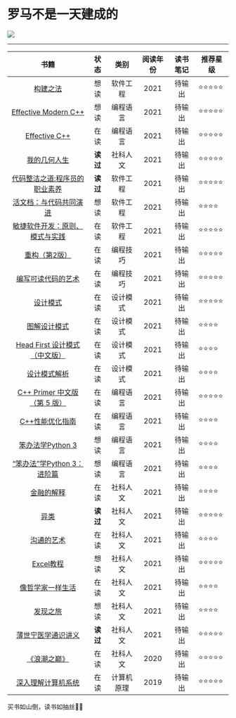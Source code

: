 # 罗马不是一天建成的


![](https://pic.imgdb.cn/item/60986fa0d1a9ae528f5f4fb0.jpg)

---


| 书籍 | 状态 | 类别 | 阅读年份 | 读书笔记 | 推荐星级 |
| :--: | :--: | :----------: | :------: | :------: | ---- |
| [构建之法](https://book.douban.com/subject/27069503/) | 想读 | 软件工程 | 2021 | 待输出 | ⭐⭐⭐⭐⭐ |
| [Effective Modern C++](https://book.douban.com/subject/25923597/) | 想读 | 编程语言 | 2021 | 待输出 | ⭐⭐⭐⭐⭐ |
| [Effective C++ ](https://book.douban.com/subject/5387403/) | 在读 | 编程语言 | 2021 | 待输出 | ⭐⭐⭐⭐⭐ |
| [我的几何人生 ](https://book.douban.com/subject/35308863/) | **读过** | 社科人文 | 2021 | 待输出 | ⭐⭐⭐⭐⭐ |
| [代码整洁之道:程序员的职业素养 ](https://book.douban.com/subject/26919457/) | **读过** | 软件工程 | 2021 | 待输出 | ⭐⭐⭐⭐⭐ |
| [活文档：与代码共同演进 ](https://book.douban.com/subject/35372829/) | 想读 | 软件工程 | 2021 | 待输出 | ⭐⭐⭐⭐ |
| [敏捷软件开发：原则、模式与实践 ](https://book.douban.com/subject/1140457/) | 在读 | 软件工程 | 2021 | 待输出 | ⭐⭐⭐⭐⭐ |
|   [重构（第2版）](https://book.douban.com/subject/30468597/)   | 在读 |  编程技巧    |     2021         | 待输出         | ⭐⭐⭐⭐⭐ |
| [编写可读代码的艺术](https://book.douban.com/subject/10797189//) | 在读 | 编程技巧 | 2021 | 待输出 | ⭐⭐⭐⭐⭐ |
| [设计模式](https://book.douban.com/subject/1052241/) | 在读 | 设计模式 | 2021 | 待输出 | ⭐⭐⭐⭐⭐ |
| [图解设计模式](https://book.douban.com/subject/26933281/) | 在读 | 设计模式 | 2021 | 待输出 | ⭐⭐⭐⭐ |
| [Head First 设计模式（中文版）](https://book.douban.com/subject/2243615/) | 在读 | 设计模式 | 2021 | 待输出 | ⭐⭐⭐⭐ |
| [设计模式解析](https://book.douban.com/subject/26881757/) | 在读 | 设计模式 | 2021 | 待输出 | ⭐⭐⭐⭐ |
| [C++ Primer 中文版（第 5 版）](https://book.douban.com/subject/25708312/) | 在读 | 编程语言 | 2021 | 待输出 | ⭐⭐⭐⭐⭐ |
| [C++性能优化指南](https://book.douban.com/subject/27666339/) | 在读 | 编程语言 | 2021 | 待输出 | ⭐⭐⭐⭐ |
| [笨办法学Python 3](https://book.douban.com/subject/30237842/) | 想读 | 编程语言 | 2021 | 待输出 | ⭐⭐⭐⭐ |
| [“笨办法”学Python 3：进阶篇](https://book.douban.com/subject/35043941/) | 想读 | 编程语言 | 2021 | 待输出 | ⭐⭐⭐⭐ |
| [金融的解释](https://book.douban.com/subject/26032227) | 在读 | 社科人文 | 2021 | 待输出 | ⭐⭐⭐⭐ |
| [异类](https://book.douban.com/subject/25863621/) | **读过** | 社科人文 | 2021 | 待输出 | ⭐⭐⭐⭐⭐ |
| [沟通的艺术](https://book.douban.com/subject/30193204/) | 在读 | 社科人文 | 2021 | 待输出 | ⭐⭐⭐⭐ |
| [Excel教程](https://www.bilibili.com/video/BV184411C7Ci) | 想读 | 社科人文 | 2021 | 待输出 | ⭐⭐⭐⭐⭐ |
| [像哲学家一样生活](https://book.douban.com/subject/27167270/) | 在读 | 社科人文 | 2021 | 待输出 | ⭐⭐⭐⭐ |
| [发现之旅](https://book.douban.com/subject/10439064/) | 想读 | 社科人文 | 2021 | 待输出 | ⭐⭐⭐⭐ |
| [薄世宁医学通识讲义](https://book.douban.com/subject/34842793/) | **读过** | 社科人文 | 2021 | 待输出 | ⭐⭐⭐⭐⭐ |
| [《浪潮之巅》](https://book.douban.com/subject/33474750/) | 在读 | 社科人文 | 2020 | 待输出 | ⭐⭐⭐⭐⭐ |
| [深入理解计算机系统](https://book.douban.com/subject/26912767/) | 在读 | 计算机原理 | 2019 | 待输出 | ⭐⭐⭐⭐⭐ |

买书如山倒，读书如抽丝🤦‍♂️

